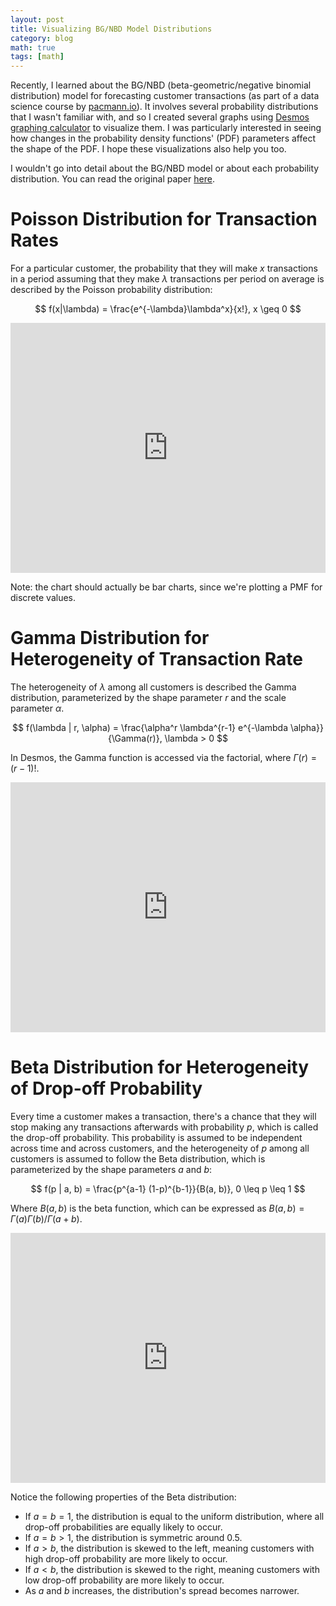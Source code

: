 ```yaml
---
layout: post
title: Visualizing BG/NBD Model Distributions
category: blog
math: true
tags: [math]
---
```


Recently, I learned about the BG/NBD (beta-geometric/negative binomial distribution) model for forecasting customer transactions (as part of a data science course by [pacmann.io](https://pacmann.io/)). It involves several probability distributions that I wasn't familiar with, and so I created several graphs using [Desmos graphing calculator](https://www.desmos.com/calculator) to visualize them. I was particularly interested in seeing how changes in the probability density functions' (PDF) parameters affect the shape of the PDF. I hope these visualizations also help you too.

I wouldn't go into detail about the BG/NBD model or about each probability distribution. You can read the original paper [here](http://brucehardie.com/papers/018/fader_et_al_mksc_05.pdf).

# Poisson Distribution for Transaction Rates

For a particular customer, the probability that they will make $x$ transactions in a period assuming that they make $\lambda$ transactions per period on average is described by the Poisson probability distribution:

$$
f(x|\lambda) = \frac{e^{-\lambda}\lambda^x}{x!}, x \geq 0
$$

<iframe src="https://www.desmos.com/calculator/1vjj32dg12" frameBorder="0" width="100%" style="min-height:400px"></iframe>

Note: the chart should actually be bar charts, since we're plotting a PMF for discrete values.

# Gamma Distribution for Heterogeneity of Transaction Rate

The heterogeneity of $\lambda$ among all customers is described the Gamma distribution, parameterized by the shape parameter $r$ and the scale parameter $\alpha$.

$$
f(\lambda | r, \alpha) = \frac{\alpha^r \lambda^{r-1} e^{-\lambda \alpha}}{\Gamma(r)}, \lambda > 0
$$

In Desmos, the Gamma function is accessed via the factorial, where $\Gamma(r) = (r - 1)!$.

<iframe src="https://www.desmos.com/calculator/jdzwigjmyc" frameBorder="0" width="100%" style="min-height:400px"></iframe>

# Beta Distribution for Heterogeneity of Drop-off Probability

Every time a customer makes a transaction, there's a chance that they will stop making any transactions afterwards with probability $p$, which is called the drop-off probability. This probability is assumed to be independent across time and across customers, and the heterogeneity of $p$ among all customers is assumed to follow the Beta distribution, which is parameterized by the shape parameters $a$ and $b$:

$$
f(p | a, b) = \frac{p^{a-1} (1-p)^{b-1}}{B(a, b)}, 0 \leq p \leq 1
$$

Where $B(a,b)$ is the beta function, which can be expressed as $B(a, b) = \Gamma(a) \Gamma(b) / \Gamma(a + b)$.

<iframe src="https://www.desmos.com/calculator/prh0yk8za4" frameBorder="0" width="100%" style="min-height:400px"></iframe>

Notice the following properties of the Beta distribution:

- If $a = b = 1$, the distribution is equal to the uniform distribution, where all drop-off probabilities are equally likely to occur.
- If $a = b > 1$, the distribution is symmetric around 0.5.
- If $a > b$, the distribution is skewed to the left, meaning customers with high drop-off probability are more likely to occur.
- If $a < b$, the distribution is skewed to the right, meaning customers with low drop-off probability are more likely to occur.
- As $a$ and $b$ increases, the distribution's spread becomes narrower.
